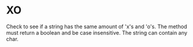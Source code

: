 # XO
Check to see if a string has the same amount of 'x's and 'o's.
The method must return a boolean and be case insensitive.
The string can contain any char.
